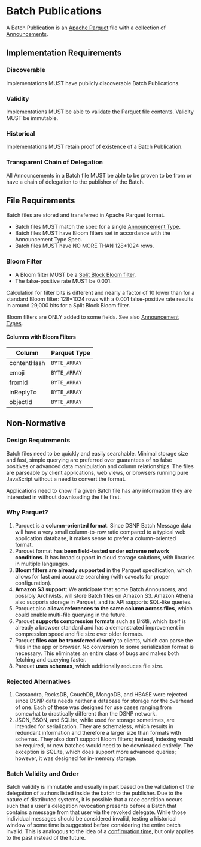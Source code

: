 # Batch Publications

A Batch Publication is an [Apache Parquet](https://github.com/apache/parquet-format) file with a collection of [Announcements](Announcements.md).

## Implementation Requirements

### Discoverable

Implementations MUST have publicly discoverable Batch Publications.

### Validity

Implementations MUST be able to validate the Parquet file contents.
Validity MUST be immutable.

### Historical

Implementations MUST retain proof of existence of a Batch Publication.

### Transparent Chain of Delegation

All Announcements in a Batch file MUST be able to be proven to be from or have a chain of delegation to the publisher of the Batch.


## File Requirements

Batch files are stored and transferred in Apache Parquet format.

- Batch files MUST match the spec for a single [Announcement Type](Announcements.md).
- Batch files MUST have Bloom filters set in accordance with the Announcement Type Spec.
- Batch files MUST have NO MORE THAN 128*1024 rows.

### Bloom Filter

- A Bloom filter MUST be a [Split Block Bloom filter](https://github.com/apache/parquet-format/blob/apache-parquet-format-2.9.0/BloomFilter.md).
- The false-positive rate MUST be 0.001.

Calculation for filter bits is different and nearly a factor of 10 lower than for a standard Bloom filter:
128*1024 rows with a 0.001 false-positive rate results in around 29,000 bits for a Split Block Bloom filter.

Bloom filters are ONLY added to some fields.
See also [Announcement Types](Announcements.md).

#### Columns with Bloom Filters

| Column | Parquet Type |
| ------ | ---- |
| contentHash | `BYTE_ARRAY` |
| emoji | `BYTE_ARRAY` |
| fromId | `BYTE_ARRAY` |
| inReplyTo | `BYTE_ARRAY` |
| objectId | `BYTE_ARRAY` |

## Non-Normative

### Design Requirements

Batch files need to be quickly and easily searchable.
Minimal storage size and fast, simple querying are preferred over guarantees of no false positives or advanced data manipulation and column relationships.
The files are parseable by client applications, web views, or browsers running pure JavaScript without a need to convert the format.

Applications need to know if a given Batch file has any information they are interested in without downloading the file first.

### Why Parquet?

1. Parquet is a **column-oriented format**. Since DSNP Batch Message data will have a very small column-to-row ratio compared to a typical web application database, it makes sense to prefer a column-oriented format.
1. Parquet format **has been field-tested under extreme network conditions**. It has broad support in cloud storage solutions, with libraries in multiple languages.
1. **Bloom filters are already supported** in the Parquet specification, which allows for fast and accurate searching (with caveats for proper configuration).
1. **Amazon S3 support**: We anticipate that some Batch Announcers, and possibly Archivists, will store Batch files on Amazon S3. Amazon Athena also supports storage in Parquet, and its API supports SQL-like queries.
1. Parquet also **allows references to the same column across files**, which could enable multi-file querying in the future.
1. Parquet **supports compression formats** such as Brötli, which itself is already a browser standard and has a demonstrated improvement in compression speed and file size over older formats.
1. Parquet **files can be transferred directly** to clients, which can parse the files in the app or browser. No conversion to some serialization format is necessary. This eliminates an entire class of bugs and makes both fetching and querying faster.
1. Parquet **uses schemas**, which additionally reduces file size.

### Rejected Alternatives

1. Cassandra, RocksDB, CouchDB, MongoDB, and HBASE were rejected since DSNP data needs neither a database for storage nor the overhead of one. Each of these was designed for use cases ranging from somewhat to drastically different than the DSNP network.
1. JSON, BSON, and SQLite, while used for storage sometimes, are intended for serialization. They are schemaless, which results in redundant information and therefore a larger size than formats with schemas. They also don't support Bloom filters; instead, indexing would be required, or new batches would need to be downloaded entirely.  The exception is SQLite, which does support more advanced queries; however, it was designed for in-memory storage.

### Batch Validity and Order

Batch validity is immutable and usually in part based on the validation of the delegation of authors listed inside the batch to the publisher.
Due to the nature of distributed systems, it is possible that a race condition occurs such that a user's delegation revocation presents before a Batch that contains a message from that user via the revoked delegate.
While those individual messages should be considered invalid, testing a historical window of some time is suggested before considering the entire batch invalid.
This is analogous to the idea of a [confirmation time](https://en.bitcoin.it/wiki/Confirmation), but only applies to the past instead of the future.
